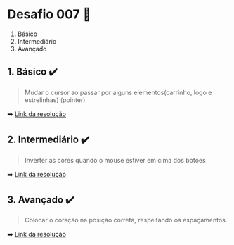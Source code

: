 # Desafio 007 :dart:

1. Básico
2. Intermediário 
3. Avançado

## 1. Básico :heavy_check_mark:
> Mudar o cursor ao passar por alguns elementos(carrinho, logo e estrelinhas) (pointer)

:arrow_right: [Link da resolução]()

## 2. Intermediário :heavy_check_mark:
> Inverter as cores quando o mouse estiver em cima dos botões


:arrow_right: [Link da resolução]()

## 3. Avançado :heavy_check_mark:
> Colocar o coração na posição correta, respeitando os espaçamentos.

:arrow_right: [Link da resolução]()